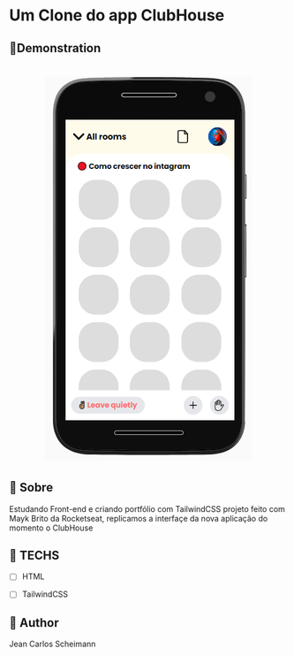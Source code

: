# Um Clone do app ClubHouse

## 🔎Demonstration
<h1 align="center">
    <img src="./assets/demo.png">
</h1>

## 📙 Sobre

Estudando Front-end e criando portfólio com TailwindCSS projeto feito com Mayk Brito da Rocketseat, replicamos a interfaçe da nova aplicação do momento o ClubHouse

## 🚀 TECHS 

* [ ] HTML
* [ ] TailwindCSS


##  📕 Author
 
Jean Carlos Scheimann 